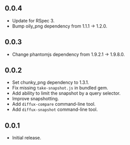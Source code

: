 ## 0.0.4

- Update for RSpec 3.
- Bump oily_png dependency from 1.1.1 -> 1.2.0.

## 0.0.3

- Change phantomjs dependency from 1.9.2.1 -> 1.9.8.0.

## 0.0.2

- Set chunky_png dependency to 1.3.1.
- Fix missing `take-snapshot.js` in bundled gem.
- Add ability to limit the snapshot by a query selector.
- Improve snapshotting.
- Add `diffux-compare` command-line tool.
- Add `diffux-snapshot` command-line tool.

## 0.0.1

- Initial release.
